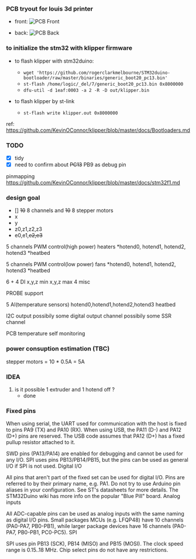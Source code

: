 ### PCB tryout for louis 3d printer
* front:
![PCB Front](https://raw.githubusercontent.com/louiscklaw/3D-printer-board/feature/renumbering/hardware/printer-board/renders/z_printer-board.png?raw=true "Front")

* back:
![PCB Back](https://raw.githubusercontent.com/louiscklaw/3D-printer-board/feature/renumbering/hardware/printer-board/renders/Z_printer-board.png?raw=true "Back")


### to initialize the stm32 with klipper firmware
* to flash klipper with stm32duino: 
    * `wget 'https://github.com/rogerclarkmelbourne/STM32duino-bootloader/raw/master/binaries/generic_boot20_pc13.bin'`
    * `st-flash /home/logic/_del/7/generic_boot20_pc13.bin 0x8000000`
    * `dfu-util -d 1eaf:0003 -a 2 -R -D out/klipper.bin`

* to flash klipper by st-link
    * `st-flash write klipper.out 0x8000000`

ref: https://github.com/KevinOConnor/klipper/blob/master/docs/Bootloaders.md

### TODO
- [x] tidy
- [x] need to confirm about ~~PC13~~ PB9 as debug pin

pinmapping
https://github.com/KevinOConnor/klipper/blob/master/docs/stm32f1.md

### design goal
* [] ~~10~~ 8 channels and ~~10~~ 8 stepper motors
* x
* y
* z0,z1,z2,z3
* e0,e1,~~e2,e3~~

5 channels PWM control(high power) heaters
*hotend0, hotend1, hotend2, hotend3
*heatbed

5 channels PWM control(low power) fans
*hotend0, hotend1, hotend2, hotend3
*heatbed

6 + 4 DI
x,y,z min
x,y,z max
4 misc

PROBE support

5 AI(temperature sensors)
hotend0,hotend1,hotend2,hotend3
heatbed

I2C output
possibily some digital output channel
possibily some SSR channel


PCB temperature self monitoring



### power consuption estimation (TBC)
stepper motors = 10 * 0.5A = 5A


### IDEA
1. is it possible 1 extruder and 1 hotend off ?
    - done


### Fixed pins

When using serial, the UART used for communication with the host is fixed to pins PA9 (TX) and PA10 (RX). 
When using USB, the PA11 (D-) and PA12 (D+) pins are reserved. 
The USB code assumes that PA12 (D+) has a fixed pullup resistor attached to it.

SWD pins (PA13/PA14) are enabled for debugging and cannot be used for any I/O. 
SPI uses pins PB13/PB14/PB15, but the pins can be used as general I/O if SPI is not used.
Digital I/O

All pins that aren't part of the fixed set can be used for digital I/O. 
Pins are referred to by their primary name, e.g. 
PA1. 
Do not try to use Arduino pin aliases in your configuration. 
See ST's datasheets for more details. 
The STM32Duino wiki has more info on the popular "Blue Pill" board.
Analog inputs

All ADC-capable pins can be used as analog inputs with the same naming as digital I/O pins. 
Small packages MCUs (e.g. 
LFQP48) have 10 channels (PA0-PA7, PB0-PB1), while larger package devices have 16 channels (PA0-PA7, PB0-PB1, PC0-PC5).
SPI

SPI uses pin PB13 (SCK), PB14 (MISO) and PB15 (MOSI). 
The clock speed range is 0.15..18 MHz. 
Chip select pins do not have any restrictions.



